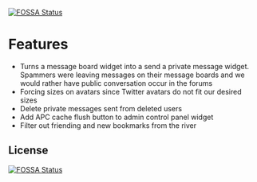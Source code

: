 [![FOSSA Status](https://app.fossa.com/api/projects/git%2Bgithub.com%2FElgg%2Fwww.elgg.org.svg?type=shield)](https://app.fossa.com/projects/git%2Bgithub.com%2FElgg%2Fwww.elgg.org?ref=badge_shield)

Features
========

 * Turns a message board widget into a send a private message widget. Spammers
   were leaving messages on their message boards and we would rather have
   public conversation occur in the forums
 * Forcing sizes on avatars since Twitter avatars do not fit our desired sizes
 * Delete private messages sent from deleted users
 * Add APC cache flush button to admin control panel widget
 * Filter out friending and new bookmarks from the river


## License
[![FOSSA Status](https://app.fossa.com/api/projects/git%2Bgithub.com%2FElgg%2Fwww.elgg.org.svg?type=large)](https://app.fossa.com/projects/git%2Bgithub.com%2FElgg%2Fwww.elgg.org?ref=badge_large)